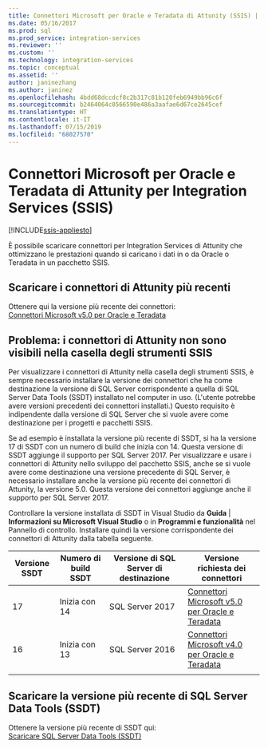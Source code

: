 ```yaml
---
title: Connettori Microsoft per Oracle e Teradata di Attunity (SSIS) | Microsoft Docs
ms.date: 05/16/2017
ms.prod: sql
ms.prod_service: integration-services
ms.reviewer: ''
ms.custom: ''
ms.technology: integration-services
ms.topic: conceptual
ms.assetid: ''
author: janinezhang
ms.author: janinez
ms.openlocfilehash: 4bdd68dccdcf8c2b317c81b120feb6949bb96c6f
ms.sourcegitcommit: b2464064c0566590e486a3aafae6d67ce2645cef
ms.translationtype: HT
ms.contentlocale: it-IT
ms.lasthandoff: 07/15/2019
ms.locfileid: "68027570"
---
```

# <a name="microsoft-connectors-for-oracle-and-teradata-by-attunity-for-integration-services-ssis"></a>Connettori Microsoft per Oracle e Teradata di Attunity per Integration Services (SSIS)

[!INCLUDE[ssis-appliesto](../includes/ssis-appliesto-ssvrpluslinux-asdb-asdw-xxx.md)]



È possibile scaricare connettori per Integration Services di Attunity che ottimizzano le prestazioni quando si caricano i dati in o da Oracle o Teradata in un pacchetto SSIS.

## <a name="download-the-latest-attunity-connectors"></a>Scaricare i connettori di Attunity più recenti

Ottenere qui la versione più recente dei connettori:  
[Connettori Microsoft v5.0 per Oracle e Teradata](https://www.microsoft.com/download/details.aspx?id=55179)

## <a name="issue---the-attunity-connectors-arent-visible-in-the-ssis-toolbox"></a>Problema: i connettori di Attunity non sono visibili nella casella degli strumenti SSIS

Per visualizzare i connettori di Attunity nella casella degli strumenti SSIS, è sempre necessario installare la versione dei connettori che ha come destinazione la versione di SQL Server corrispondente a quella di SQL Server Data Tools (SSDT) installato nel computer in uso. (L'utente potrebbe avere versioni precedenti dei connettori installati.) Questo requisito è indipendente dalla versione di SQL Server che si vuole avere come destinazione per i progetti e pacchetti SSIS.

Se ad esempio è installata la versione più recente di SSDT, si ha la versione 17 di SSDT con un numero di build che inizia con 14. Questa versione di SSDT aggiunge il supporto per SQL Server 2017. Per visualizzare e usare i connettori di Attunity nello sviluppo del pacchetto SSIS, anche se si vuole avere come destinazione una versione precedente di SQL Server, è necessario installare anche la versione più recente dei connettori di Attunity, la versione 5.0. Questa versione dei connettori aggiunge anche il supporto per SQL Server 2017.

Controllare la versione installata di SSDT in Visual Studio da **Guida** | **Informazioni su Microsoft Visual Studio** o in **Programmi e funzionalità** nel Pannello di controllo. Installare quindi la versione corrispondente dei connettori di Attunity dalla tabella seguente.

|Versione SSDT|Numero di build SSDT|Versione di SQL Server di destinazione|Versione richiesta dei connettori|
|---------|---------|---------|---------|
|17|Inizia con 14|SQL Server 2017|[Connettori Microsoft v5.0 per Oracle e Teradata](https://www.microsoft.com/download/details.aspx?id=55179)|
|16|Inizia con 13|SQL Server 2016|[Connettori Microsoft v4.0 per Oracle e Teradata](https://www.microsoft.com/download/details.aspx?id=52950)|
||||

## <a name="download-the-latest-sql-server-data-tools-ssdt"></a>Scaricare la versione più recente di SQL Server Data Tools (SSDT)

Ottenere la versione più recente di SSDT qui:  
[Scaricare SQL Server Data Tools (SSDT)](..//ssdt/download-sql-server-data-tools-ssdt.md)
